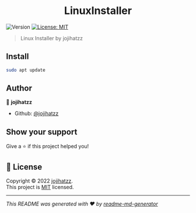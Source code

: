 <h1 align="center">LinuxInstaller</h1>
<p>
  <img alt="Version" src="https://img.shields.io/badge/version-0.0.1-blue.svg?cacheSeconds=2592000" />
  <a href="https://github.com/jojihatzz/LinuxInstaller/blob/main/LICENSE" target="_blank">
    <img alt="License: MIT" src="https://img.shields.io/badge/License-MIT-yellow.svg" />
  </a>
</p>

> Linux Installer by jojihatzz

## Install

```sh
sudo apt update
```

## Author

👤 **jojihatzz**

* Github: [@jojihatzz](https://github.com/jojihatzz)

## Show your support

Give a ⭐️ if this project helped you!

## 📝 License

Copyright © 2022 [jojihatzz](https://github.com/jojihatzz).<br />
This project is [MIT](https://github.com/jojihatzz/LinuxInstaller/blob/main/LICENSE) licensed.

***
_This README was generated with ❤️ by [readme-md-generator](https://github.com/kefranabg/readme-md-generator)_